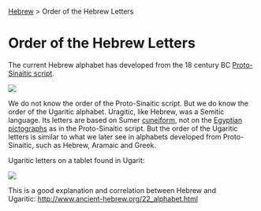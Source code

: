 [Hebrew](../master/README.md) > Order of the Hebrew Letters

# Order of the Hebrew Letters

The current Hebrew alphabet has developed from the 18 century BC [Proto-Sinaitic script](http://en.wikipedia.org/wiki/Proto-Sinaitic_script).

[![](https://3.bp.blogspot.com/-TTYwOsocT00/Ufskv2SmO0I/AAAAAAAAAGg/ZejZz2ILL98/s400/proto-sinaitic.png)](http://3.bp.blogspot.com/-TTYwOsocT00/Ufskv2SmO0I/AAAAAAAAAGg/ZejZz2ILL98/s1600/proto-sinaitic.png)

We do not know the order of the Proto-Sinaitic script. But we do know the order of the Ugaritic alphabet. Uragitic, like Hebrew, was a Semitic language. Its letters are based on Sumer [cuneiform](http://en.wikipedia.org/wiki/Cuneiform), not on the [Egyptian pictographs](http://en.wikipedia.org/wiki/Egyptian_hieroglyphs) as in the Proto-Sinaitic script. But the order of the Ugaritic letters is similar to what we later see in alphabets developed from Proto-Sinaitic, such as Hebrew, Aramaic and Greek.

Ugaritic letters on a tablet found in Ugarit:

![](https://upload.wikimedia.org/wikipedia/commons/0/04/22_alphabet.jpg)

This is a good explanation and correlation between Hebrew and Ugaritic: <http://www.ancient-hebrew.org/22_alphabet.html>
